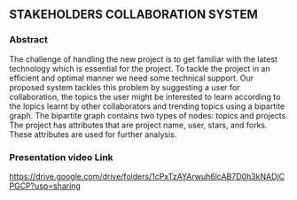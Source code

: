 ## STAKEHOLDERS COLLABORATION SYSTEM

### Abstract 
The challenge of handling the new project is to get familiar with the latest technology which is essential for the project. To tackle the project in an efficient and optimal manner we need some technical support. Our proposed system tackles this problem by suggesting a user for collaboration, the topics the user might be interested to learn according to the lopics learnt by other collaborators and trending topics using a bipartite graph. The bipartite graph contains two types of nodes: topics and projects. The project has attributes that are project name, user, stars, and forks. These attributes are used for further analysis.

### Presentation video Link
https://drive.google.com/drive/folders/1cPxTzAYArwuh6lcAB7D0h3kNADjCPGCP?usp=sharing

